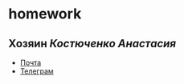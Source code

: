 # homework
## Хозяин _Костюченко Анастасия_
* [Почта](mailto:kostochkanastya@mail.ru)
* [Телеграм](https://t.me/kostochkan)

